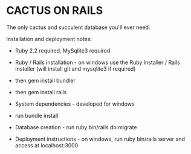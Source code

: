 # CACTUS ON RAILS

The only cactus and succulent database you'll ever need.

Installation and deployment notes:

* Ruby 2.2 required, MySqlite3 required

* Ruby / Rails installation - on windows use the Ruby Installer / Rails installer (will install git and mysqlite3 if required)
* then gem install bundler
* then gem install rails

* System dependencies - developed for windows
* run bundle install

* Database creation - run ruby bin/rails db:migrate

* Deployment instructions - on windows, run ruby bin/rails server and access at localhost:3000

